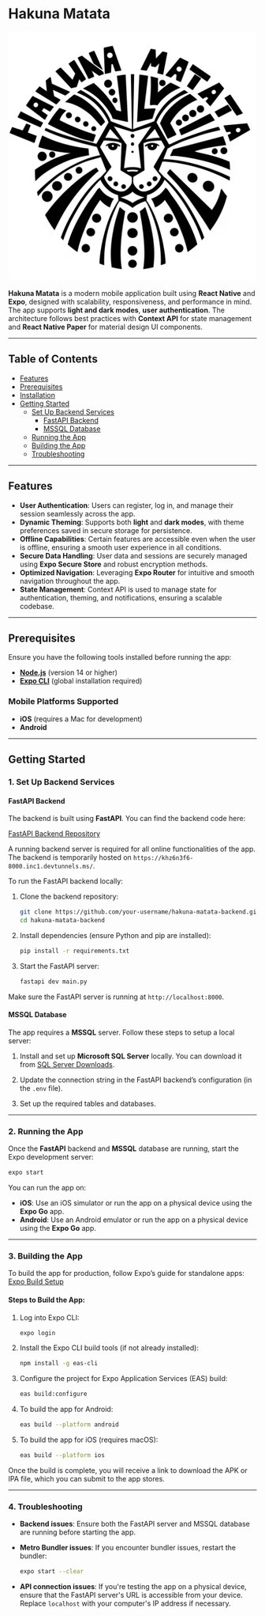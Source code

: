 # **Hakuna Matata**

![App Logo](./assets/images/logo-sticker.png) <!-- Optionally, add your app's logo or a relevant image -->

**Hakuna Matata** is a modern mobile application built using **React Native** and **Expo**, designed with scalability, responsiveness, and performance in mind. The app supports **light and dark modes**, **user authentication**. The architecture follows best practices with **Context API** for state management and **React Native Paper** for material design UI components.

---

## **Table of Contents**

-   [Features](#features)
-   [Prerequisites](#prerequisites)
-   [Installation](#installation)
-   [Getting Started](#getting-started)
    -   [Set Up Backend Services](#1-set-up-backend-services)
        -   [FastAPI Backend](#fastapi-backend)
        -   [MSSQL Database](#mssql-database)
    -   [Running the App](#2-running-the-app)
    -   [Building the App](#3-building-the-app)
    -   [Troubleshooting](#4-troubleshooting)

---

## **Features**

-   **User Authentication**: Users can register, log in, and manage their session seamlessly across the app.
-   **Dynamic Theming**: Supports both **light** and **dark modes**, with theme preferences saved in secure storage for persistence.
-   **Offline Capabilities**: Certain features are accessible even when the user is offline, ensuring a smooth user experience in all conditions.
-   **Secure Data Handling**: User data and sessions are securely managed using **Expo Secure Store** and robust encryption methods.
-   **Optimized Navigation**: Leveraging **Expo Router** for intuitive and smooth navigation throughout the app.
-   **State Management**: Context API is used to manage state for authentication, theming, and notifications, ensuring a scalable codebase.

---

## **Prerequisites**

Ensure you have the following tools installed before running the app:

-   [**Node.js**](https://nodejs.org/en/download/) (version 14 or higher)
-   [**Expo CLI**](https://docs.expo.dev/get-started/installation/) (global installation required)

### **Mobile Platforms Supported**

-   **iOS** (requires a Mac for development)
-   **Android**

---

## **Getting Started**

### **1. Set Up Backend Services**

#### **FastAPI Backend**

The backend is built using **FastAPI**. You can find the backend code here:

[FastAPI Backend Repository](https://github.com/Cosmic-Clank/hakuna-matata-backend)

A running backend server is required for all online functionalities of the app. The backend is temporarily hosted on `https://khz6n3f6-8000.inc1.devtunnels.ms/`.

To run the FastAPI backend locally:

1. Clone the backend repository:

    ```bash
    git clone https://github.com/your-username/hakuna-matata-backend.git
    cd hakuna-matata-backend
    ```

2. Install dependencies (ensure Python and pip are installed):

    ```bash
    pip install -r requirements.txt
    ```

3. Start the FastAPI server:

    ```bash
    fastapi dev main.py
    ```

Make sure the FastAPI server is running at `http://localhost:8000`.

#### **MSSQL Database**

The app requires a **MSSQL** server. Follow these steps to setup a local server:

1. Install and set up **Microsoft SQL Server** locally. You can download it from [SQL Server Downloads](https://www.microsoft.com/en-us/sql-server/sql-server-downloads).

2. Update the connection string in the FastAPI backend’s configuration (in the `.env` file).

3. Set up the required tables and databases.

---

### **2. Running the App**

Once the **FastAPI** backend and **MSSQL** database are running, start the Expo development server:

```bash
expo start
```

You can run the app on:

-   **iOS**: Use an iOS simulator or run the app on a physical device using the **Expo Go** app.
-   **Android**: Use an Android emulator or run the app on a physical device using the **Expo Go** app.

---

### **3. Building the App**

To build the app for production, follow Expo’s guide for standalone apps: [Expo Build Setup](https://docs.expo.dev/build/setup/)

#### **Steps to Build the App**:

1. Log into Expo CLI:

    ```bash
    expo login
    ```

2. Install the Expo CLI build tools (if not already installed):

    ```bash
    npm install -g eas-cli
    ```

3. Configure the project for Expo Application Services (EAS) build:

    ```bash
    eas build:configure
    ```

4. To build the app for Android:

    ```bash
    eas build --platform android
    ```

5. To build the app for iOS (requires macOS):

    ```bash
    eas build --platform ios
    ```

Once the build is complete, you will receive a link to download the APK or IPA file, which you can submit to the app stores.

---

### **4. Troubleshooting**

-   **Backend issues**: Ensure both the FastAPI server and MSSQL database are running before starting the app.
-   **Metro Bundler issues**: If you encounter bundler issues, restart the bundler:

    ```bash
    expo start --clear
    ```

-   **API connection issues**: If you're testing the app on a physical device, ensure that the FastAPI server's URL is accessible from your device. Replace `localhost` with your computer's IP address if necessary.
